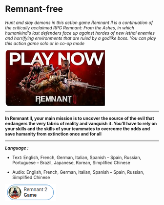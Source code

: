 # Remnant-free

*Hunt and slay demons in this action game
Remnant II is a continuation of the critically acclaimed RPG Remnant: From the Ashes, in which humankind's last defenders face up against hordes of new lethal enemies and horrifying environments that are ruled by a godlike boss. You can play this action game solo or in co-op mode*

<img src="https://github.com/AlvinDaniel/Remnant-free/blob/main/remnant.png"/>

___

**In Remnant II, your main mission is to uncover the source of the evil that endangers the very fabric of reality and vanquish it. You’ll have to rely on your skills and the skills of your teammates to overcome the odds and save humanity from extinction once and for all**

___

***Language :***

+  Text: English, French, German, Italian, Spanish – Spain, Russian, Portuguese – Brazil, Japanese, Korean, Simplified Chinese

+  Audio: English, French, German, Italian, Spanish – Spain, Russian, Simplified Chinese

<img src="https://github.com/AlvinDaniel/Remnant-free/blob/main/remnatdl.png"/>
